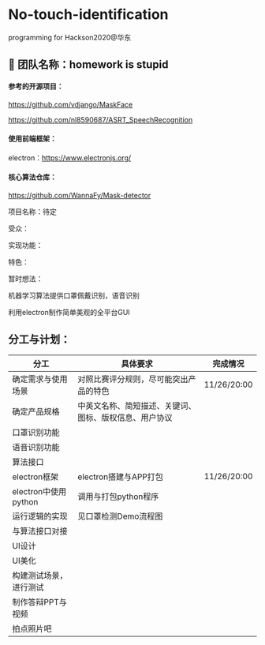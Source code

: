 # No-touch-identification
programming for Hackson2020@华东

## 👋 团队名称：homework is stupid

#### 参考的开源项目：

https://github.com/vdjango/MaskFace

https://github.com/nl8590687/ASRT_SpeechRecognition

#### 使用前端框架：

electron：https://www.electronjs.org/

#### 核心算法仓库：

https://github.com/WannaFy/Mask-detector

项目名称：待定

受众：

实现功能：

特色：

暂时想法：

机器学习算法提供口罩佩戴识别，语音识别

利用electron制作简单美观的全平台GUI

## 分工与计划：

| 分工                   | 具体要求                                               | 完成情况    |
| ---------------------- | ------------------------------------------------------ | ----------- |
| 确定需求与使用场景     | 对照比赛评分规则，尽可能突出产品的特色                 | 11/26/20:00 |
| 确定产品规格           | 中英文名称、简短描述、关键词、图标、版权信息、用户协议 |             |
| 口罩识别功能           |                                                        |             |
| 语音识别功能           |                                                        |             |
| 算法接口               |                                                        |             |
| electron框架           | electron搭建与APP打包                                  | 11/26/20:00 |
| electron中使用python   | 调用与打包python程序                                   |             |
| 运行逻辑的实现         | 见口罩检测Demo流程图                                   |             |
| 与算法接口对接         |                                                        |             |
| UI设计                 |                                                        |             |
| UI美化                 |                                                        |             |
| 构建测试场景，进行测试 |                                                        |             |
| 制作答辩PPT与视频      |                                                        |             |
| 拍点照片吧             |                                                        |             |

